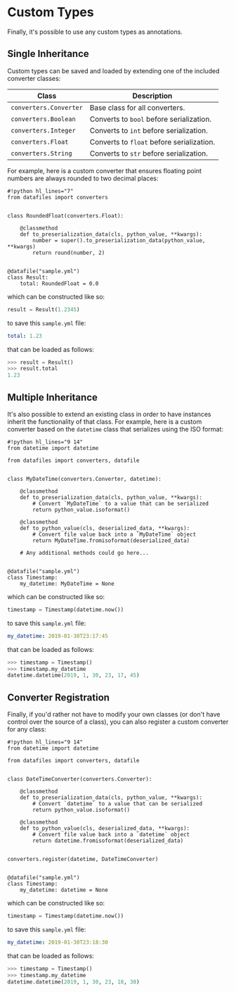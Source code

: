 <h1>Custom Types</h1>

Finally, it's possible to use any custom types as annotations.

## Single Inheritance

Custom types can be saved and loaded by extending one of the included converter classes:

| Class | Description |
| --- | --- |
| `converters.Converter` | Base class for all converters. |
| `converters.Boolean` | Converts to `bool` before serialization. |
| `converters.Integer` | Converts to `int` before serialization. |
| `converters.Float` | Converts to `float` before serialization. |
| `converters.String` | Converts to `str` before serialization. |

For example, here is a custom converter that ensures floating point numbers are always rounded to two decimal places:

```
#!python hl_lines="7"
from datafiles import converters


class RoundedFloat(converters.Float):

    @classmethod
    def to_preserialization_data(cls, python_value, **kwargs):
        number = super().to_preserialization_data(python_value, **kwargs)
        return round(number, 2)


@datafile("sample.yml")
class Result:
    total: RoundedFloat = 0.0
```

which can be constructed like so:

```python
result = Result(1.2345)
```

to save this `sample.yml` file:

```yaml
total: 1.23
```

that can be loaded as follows:

```python
>>> result = Result()
>>> result.total
1.23
```

## Multiple Inheritance

It's also possible to extend an existing class in order to have instances inherit the functionality of that class. For example, here is a custom converter based on the `datetime` class that serializes using the ISO format:

```
#!python hl_lines="9 14"
from datetime import datetime

from datafiles import converters, datafile


class MyDateTime(converters.Converter, datetime):

    @classmethod
    def to_preserialization_data(cls, python_value, **kwargs):
        # Convert `MyDateTime` to a value that can be serialized
        return python_value.isoformat()

    @classmethod
    def to_python_value(cls, deserialized_data, **kwargs):
        # Convert file value back into a `MyDateTime` object
        return MyDateTime.fromisoformat(deserialized_data)

    # Any additional methods could go here...


@datafile("sample.yml")
class Timestamp:
    my_datetime: MyDateTime = None
```

which can be constructed like so:

```python
timestamp = Timestamp(datetime.now())
```

to save this `sample.yml` file:

```yaml
my_datetime: 2019-01-30T23:17:45
```

that can be loaded as follows:

```python
>>> timestamp = Timestamp()
>>> timestamp.my_datetime
datetime.datetime(2019, 1, 30, 23, 17, 45)
```

## Converter Registration

Finally, if you'd rather not have to modify your own classes (or don't have control over the source of a class), you can also register a custom converter for any class:

```
#!python hl_lines="9 14"
from datetime import datetime

from datafiles import converters, datafile


class DateTimeConverter(converters.Converter):

    @classmethod
    def to_preserialization_data(cls, python_value, **kwargs):
        # Convert `datetime` to a value that can be serialized
        return python_value.isoformat()

    @classmethod
    def to_python_value(cls, deserialized_data, **kwargs):
        # Convert file value back into a `datetime` object
        return datetime.fromisoformat(deserialized_data)


converters.register(datetime, DateTimeConverter)


@datafile("sample.yml")
class Timestamp:
    my_datetime: datetime = None
```

which can be constructed like so:

```python
timestamp = Timestamp(datetime.now())
```

to save this `sample.yml` file:

```yaml
my_datetime: 2019-01-30T23:18:30
```

that can be loaded as follows:

```python
>>> timestamp = Timestamp()
>>> timestamp.my_datetime
datetime.datetime(2019, 1, 30, 23, 18, 30)
```
